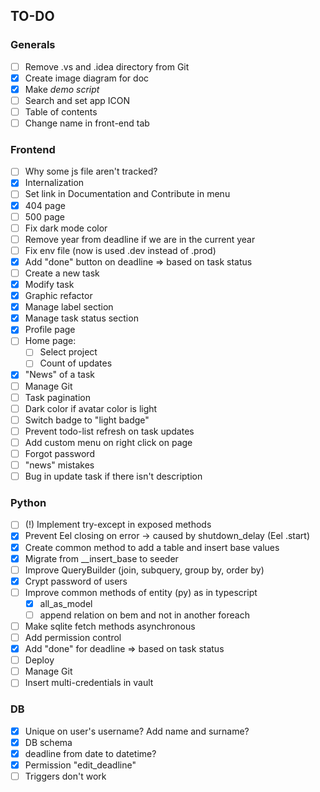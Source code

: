 ## TO-DO

### Generals
- [ ] Remove .vs and .idea directory from Git
- [x] Create image diagram for doc
- [x] Make _demo script_
- [ ] Search and set app ICON
- [ ] Table of contents
- [ ] Change name in front-end tab

### Frontend
- [ ] Why some js file aren't tracked?
- [x] Internalization
- [ ] Set link in Documentation and Contribute in menu
- [x] 404 page
- [ ] 500 page
- [ ] Fix dark mode color
- [ ] Remove year from deadline if we are in the current year
- [ ] Fix env file (now is used .dev instead of .prod)
- [x] Add "done" button on deadline => based on task status
- [ ] Create a new task
- [x] Modify task
- [x] Graphic refactor
- [x] Manage label section
- [x] Manage task status section
- [x] Profile page
- [ ] Home page: 
  - [ ] Select project
  - [ ] Count of updates
- [x] "News" of a task
- [ ] Manage Git
- [ ] Task pagination
- [ ] Dark color if avatar color is light
- [ ] Switch badge to "light badge"
- [ ] Prevent todo-list refresh on task updates
- [ ] Add custom menu on right click on page
- [ ] Forgot password
- [ ] "news" mistakes
- [ ] Bug in update task if there isn't description

### Python
- [ ] (!) Implement try-except in exposed methods
- [x] Prevent Eel closing on error -> caused by shutdown_delay (Eel .start)
- [x] Create common method to add a table and insert base values
- [x] Migrate from __insert_base to seeder
- [ ] Improve QueryBuilder (join, subquery, group by, order by)
- [x] Crypt password of users
- [ ] Improve common methods of entity (py) as in typescript
  -  [x] all_as_model
  -  [ ] append relation on bem and not in another foreach
- [ ] Make sqlite fetch methods asynchronous
- [ ] Add permission control
- [x] Add "done" for deadline => based on task status
- [ ] Deploy
- [ ] Manage Git
- [ ] Insert multi-credentials in vault

### DB
- [x] Unique on user's username? Add name and surname?
- [x] DB schema
- [x] deadline from date to datetime?
- [x] Permission "edit_deadline"
- [ ] Triggers don't work
